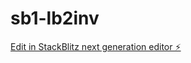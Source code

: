 # sb1-lb2inv

[Edit in StackBlitz next generation editor ⚡️](https://stackblitz.com/~/github.com/aminkal84/sb1-lb2inv)
